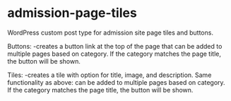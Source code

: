# admission-page-tiles
WordPress custom post type for admission site page tiles and buttons.

Buttons:
-creates a button link at the top of the page that can be added to multiple pages based on category. If the category matches the page title, the button will be shown.

Tiles:
-creates a tile with option for title, image, and description. Same functionality as above: can be added to multiple pages based on category. If the category matches the page title, the button will be shown.